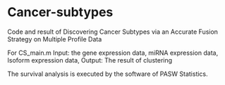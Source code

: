 # Cancer-subtypes
Code and result of Discovering Cancer Subtypes via an Accurate Fusion Strategy on Multiple Profile Data


For CS_main.m
Input: the gene expression data, miRNA expression data, Isoform expression data,
Output: The result of clustering

The survival analysis is executed by the software of PASW Statistics.
